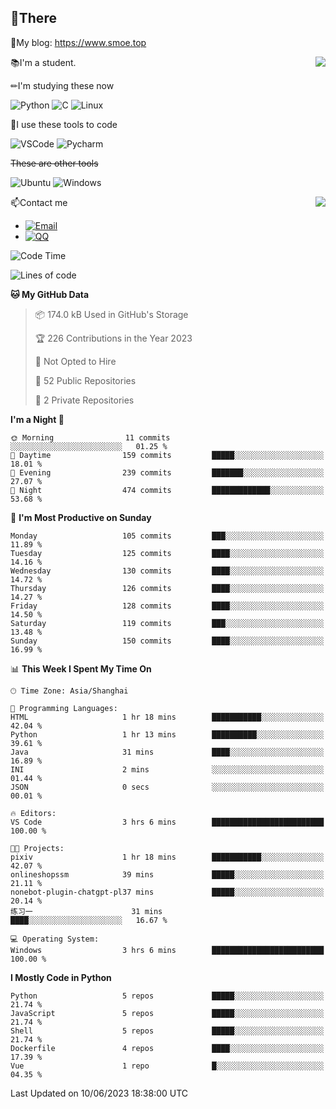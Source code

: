
## 👏There

📰My blog: https://www.smoe.top

<img align="right" src="https://github-readme-stats.vercel.app/api/top-langs/?username=AkashiCoin"/>


📚I'm a student.

✏I'm studying these now

![Python](https://img.shields.io/badge/-Python-blue?style=flat-square&logo=Python&logoColor=fff)
![C](https://img.shields.io/badge/-C-585858?style=flat-square&logo=C&logoColor=fff)
![Linux](https://img.shields.io/badge/-Linux-black?style=flat-square&logo=Linux&logoColor=fff)

🔨I use these tools to code

![VSCode](https://img.shields.io/badge/-VSCode-blue?style=flat-square&logo=visualstudiocode&logoColor=fff)
![Pycharm](https://img.shields.io/badge/-Pycharm-green?style=flat-square&logo=pycharm&logoColor=fff)

 ~~These are other tools~~

![Ubuntu](https://img.shields.io/badge/-Ubuntu-orange?style=flat-square&logo=Ubuntu&logoColor=fff)
![Windows](https://img.shields.io/badge/-Windows-blue?style=flat-square&logo=Windows&logoColor=fff)

<img align="right" src="https://github-readme-stats.vercel.app/api?username=AkashiCoin" />


📫Contact me

* [![Email](https://img.shields.io/badge/Email-l1040186796@gmail.com-1?style=social&logoColor=fff)](mailto:l1040186796@gmail.com)
* [![QQ](https://img.shields.io/badge/QQ-1040186796-1?style=social&logoColor=fff)](tencent://AddContact/?fromId=45&fromSubId=1&subcmd=all&uin=1040186796&website=www.oicqzone.com)

<!--START_SECTION:waka-->
![Code Time](http://img.shields.io/badge/Code%20Time-791%20hrs%206%20mins-blue)

![Lines of code](https://img.shields.io/badge/From%20Hello%20World%20I%27ve%20Written-242.6%20thousand%20lines%20of%20code-blue)

**🐱 My GitHub Data** 

> 📦 174.0 kB Used in GitHub's Storage 
 > 
> 🏆 226 Contributions in the Year 2023
 > 
> 🚫 Not Opted to Hire
 > 
> 📜 52 Public Repositories 
 > 
> 🔑 2 Private Repositories 
 > 
**I'm a Night 🦉** 

```text
🌞 Morning                11 commits          ░░░░░░░░░░░░░░░░░░░░░░░░░   01.25 % 
🌆 Daytime                159 commits         █████░░░░░░░░░░░░░░░░░░░░   18.01 % 
🌃 Evening                239 commits         ███████░░░░░░░░░░░░░░░░░░   27.07 % 
🌙 Night                  474 commits         █████████████░░░░░░░░░░░░   53.68 % 
```
📅 **I'm Most Productive on Sunday** 

```text
Monday                   105 commits         ███░░░░░░░░░░░░░░░░░░░░░░   11.89 % 
Tuesday                  125 commits         ████░░░░░░░░░░░░░░░░░░░░░   14.16 % 
Wednesday                130 commits         ████░░░░░░░░░░░░░░░░░░░░░   14.72 % 
Thursday                 126 commits         ████░░░░░░░░░░░░░░░░░░░░░   14.27 % 
Friday                   128 commits         ████░░░░░░░░░░░░░░░░░░░░░   14.50 % 
Saturday                 119 commits         ███░░░░░░░░░░░░░░░░░░░░░░   13.48 % 
Sunday                   150 commits         ████░░░░░░░░░░░░░░░░░░░░░   16.99 % 
```


📊 **This Week I Spent My Time On** 

```text
🕑︎ Time Zone: Asia/Shanghai

💬 Programming Languages: 
HTML                     1 hr 18 mins        ███████████░░░░░░░░░░░░░░   42.04 % 
Python                   1 hr 13 mins        ██████████░░░░░░░░░░░░░░░   39.61 % 
Java                     31 mins             ████░░░░░░░░░░░░░░░░░░░░░   16.89 % 
INI                      2 mins              ░░░░░░░░░░░░░░░░░░░░░░░░░   01.44 % 
JSON                     0 secs              ░░░░░░░░░░░░░░░░░░░░░░░░░   00.01 % 

🔥 Editors: 
VS Code                  3 hrs 6 mins        █████████████████████████   100.00 % 

🐱‍💻 Projects: 
pixiv                    1 hr 18 mins        ███████████░░░░░░░░░░░░░░   42.07 % 
onlineshopssm            39 mins             █████░░░░░░░░░░░░░░░░░░░░   21.11 % 
nonebot-plugin-chatgpt-pl37 mins             █████░░░░░░░░░░░░░░░░░░░░   20.14 % 
练习一                      31 mins             ████░░░░░░░░░░░░░░░░░░░░░   16.67 % 

💻 Operating System: 
Windows                  3 hrs 6 mins        █████████████████████████   100.00 % 
```

**I Mostly Code in Python** 

```text
Python                   5 repos             █████░░░░░░░░░░░░░░░░░░░░   21.74 % 
JavaScript               5 repos             █████░░░░░░░░░░░░░░░░░░░░   21.74 % 
Shell                    5 repos             █████░░░░░░░░░░░░░░░░░░░░   21.74 % 
Dockerfile               4 repos             ████░░░░░░░░░░░░░░░░░░░░░   17.39 % 
Vue                      1 repo              █░░░░░░░░░░░░░░░░░░░░░░░░   04.35 % 
```




 Last Updated on 10/06/2023 18:38:00 UTC
<!--END_SECTION:waka-->
